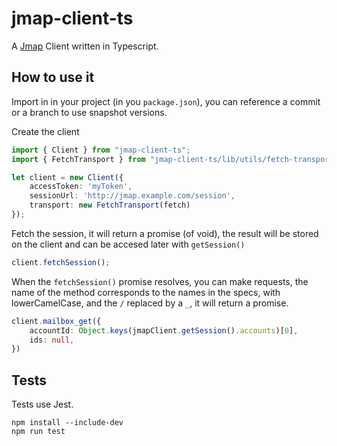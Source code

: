 # jmap-client-ts

A [Jmap](https://jmap.io/spec.html) Client written in Typescript.

## How to use it

Import in in your project (in you `package.json`), you can reference a commit or a branch to use snapshot versions.

Create the client
```typescript
import { Client } from "jmap-client-ts";
import { FetchTransport } from "jmap-client-ts/lib/utils/fetch-transport";

let client = new Client({
    accessToken: 'myToken',
    sessionUrl: 'http://jmap.example.com/session',
    transport: new FetchTransport(fetch)
});
```

Fetch the session, it will return a promise (of void), the result will be stored on the client and can be accesed later with `getSession()`
```typescript
client.fetchSession();
```

When the `fetchSession()` promise resolves, you can make requests, the name of the method corresponds to the names in the specs, with lowerCamelCase, and the `/` replaced by a `_`, it will return a promise.
```typescript
client.mailbox_get({
    accountId: Object.keys(jmapClient.getSession().accounts)[0],
    ids: null,
})
```

## Tests

Tests use Jest.

```
npm install --include-dev
npm run test
```
